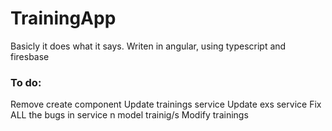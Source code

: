 # TrainingApp
Basicly it does what it says.
Writen in angular, using typescript and firesbase

### To do:
Remove create component
Update trainings service
Update exs service
Fix ALL the bugs in service n model trainig/s
Modify trainings